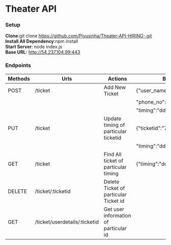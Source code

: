 # Theater API
### Setup 
**Clone**:git clone https://github.com/Piyusinha/Theater-API-HIRING-.git  
**Install All Dependency**:npm install  
**Start Server**: node index.js  
**Base URL:** http://54.237.104.99:443
### Endpoints
  
| Methods|            Urls             |                  Actions              |           Body Format         |    Response Format     |             
| ------ | --------------------------  |  -----------------------------------  |  ---------------------------- | -----------------------|
| POST   |           /ticket           |          Add New Ticket               |     {"user_name":"Name",      |   {"message":"Message",|
|        |                             |                                       |   "phone_no":"9999999999",    |    "ticket_id":"233",  | 
|        |                             |                                       | "timing":"dd/mm/yyyy hh:mm"}  |    "status:201         | 
| PUT    |           /ticket           | Update timing of particular ticketid  |{"ticketid":"7987262672627828",|
|        |                             |                                       | "timing":"dd/mm/yyyy hh:mm"}  |
| GET    |           /ticket           | Find All ticket of particular timing  |{"timing":"dd/mm/yyyy hh:mm"}  |
| DELETE |      /ticket/:ticketid      | Delete Ticket of particular Ticket id |                               |
| GET    |/ticket/userdetails/:ticketid| Get user information of particular id |                               |
